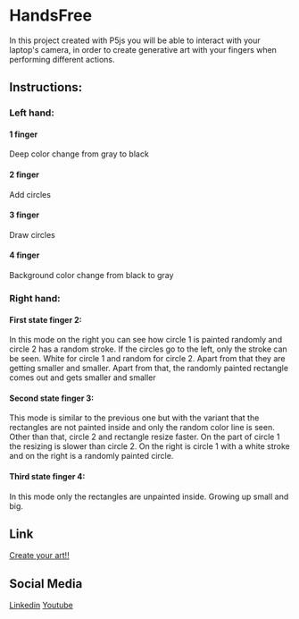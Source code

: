 # HandsFree

In this project created with P5js you will be able to interact with your laptop's camera, in order to create generative art with your fingers when performing different actions.

## Instructions:

### Left hand:
#### 1 finger
Deep color change from gray to black
#### 2 finger
Add circles
#### 3 finger
Draw circles
#### 4 finger
Background color change from black to gray

### Right hand:
#### First state finger 2:
In this mode on the right you can see how circle 1 is painted randomly and circle 2 has a random stroke.
If the circles go to the left, only the stroke can be seen. White for circle 1 and random for circle 2.
Apart from that they are getting smaller and smaller.
Apart from that, the randomly painted rectangle comes out and gets smaller and smaller

#### Second state finger 3:
This mode is similar to the previous one but with the variant that the rectangles are not painted inside and only the random color line is seen.
Other than that, circle 2 and rectangle resize faster.
On the part of circle 1 the resizing is slower than circle 2.
On the right is circle 1 with a white stroke and on the right is a randomly painted circle.

#### Third state finger 4:
In this mode only the rectangles are unpainted inside. Growing up small and big.

## Link
[Create your art!!](https://editor.p5js.org/oriolroviracodina/sketches/VjwYNo6gs)
## Social Media
[Linkedin](https://www.linkedin.com/in/oriol-rovira-codina-833317121/)
[Youtube](https://www.youtube.com/channel/UC8I2B5snNvJwBQyRlXJMlSg)
